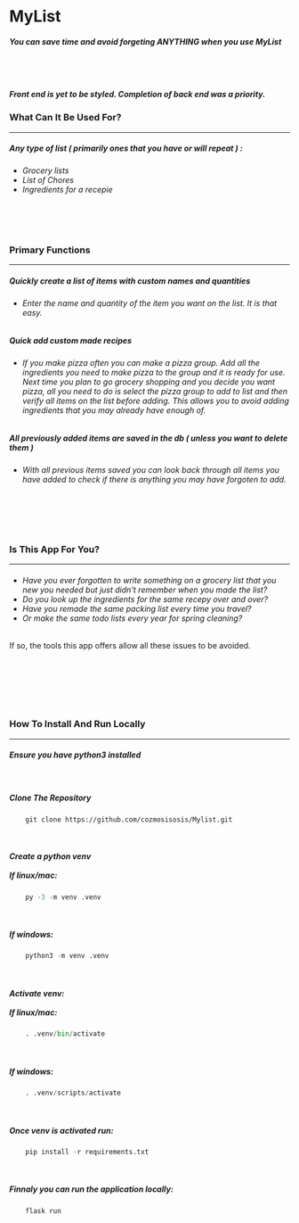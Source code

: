<h1>MyList</h1>

<h5>You can save time and avoid forgeting <b><i>ANYTHING</i></b> when you use MyList</h5>

<br>
<br>
<h5>Front end is yet to be styled. Completion of back end was a priority.</h5>

<h3>What Can It Be Used For?</h3>
<hr>
<h5><p>Any type of list ( primarily ones that you have or will repeat ) :</p></h5>

<ul><h6>
	<li>Grocery lists</li>
	<li>List of Chores</li>
	<li>Ingredients for a recepie</li>
</h6></ul>

<br>
<br>

<h3>Primary Functions</h3>
<hr>


<h5><p>
	Quickly create a list of items with custom names and quantities
</p></h5>
	<ul><h6>
	<li>
		Enter the name and quantity of the item you want on the list. It is that easy.
	</li>
	</h6></ul>	


<h5><p>
	Quick add custom made recipes
</p></h5>
	<ul><h6>
	<li>
		If you make pizza often you can make a pizza group. Add all the ingredients you need to make pizza to the group and it is ready for use. Next time you plan to go
		grocery shopping and you decide you want pizza, all you need to do is select the pizza group to add to list and then verify all items on the list before adding. 
		This allows you to avoid adding ingredients that you may already have enough of.
	</li>
	</h6></ul>


<h5><p>
	All previously added items are saved in the db ( unless you want to delete them )
</p></h5>
	<ul><h6>
	<li>
		With all previous items saved you can look back through all items you have added to check if there is anything you 
		may have forgoten to add.
	</li>
	</h6></ul>


<br>
<br>
<br>


<h3>Is This App For You?</h3>
<hr>

<ul><h6>
  <li>Have you ever forgotten to write something on a grocery list that you new you needed but just didn't remember when you made the list?</li>
  <li>Do you look up the ingredients for the same recepy over and over?</li>
  <li>Have you remade the same packing list every time you travel?</li>
  <li>Or make the same todo lists every year for spring cleaning?</li>
</h6></ul>

<p>If so, the tools this app offers allow all these issues to be avoided.</p>
<br>



<br>
<br>
<br>
<br>

<h3>How To Install And Run Locally</h3>
<hr>

<h5><p>
	Ensure you have python3 installed
</p></h5>
<br>

<h5><p>
	Clone The Repository
</p></h5>

```git
	git clone https://github.com/cozmosisosis/Mylist.git
```
<br>

<h5><p>
	Create a python venv
	<br>
	<br>
	If linux/mac:
</p></h5>

```python
	py -3 -m venv .venv
```
<br>
<h5><p>
	If windows:
</p></h5>

```python
	python3 -m venv .venv
```
<br>

<h5><p>
	Activate venv:
	<br>
	<br>
	If linux/mac:
</p></h5>

```python
	. .venv/bin/activate
```
<br>
<h5><p>
	If windows:
</p></h5>

```python
	. .venv/scripts/activate
```

<br>
<h5><p>
	Once venv is activated run:
</p></h5>

```python
	pip install -r requirements.txt
```

<br>
<h5><p>
	Finnaly you can run the application locally:
</p></h5>

```python
	flask run
```
